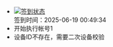 - [![签到状态](https://github.com/womade/Cloud189-Actions/actions/workflows/main.yml/badge.svg?branch=main)](https://github.com/womade/Cloud189-Actions/actions/workflows/main.yml) <br> 签到时间：2025-06-19 00:49:34
- 开始执行帐号1
- 设备ID不存在，需要二次设备校验

